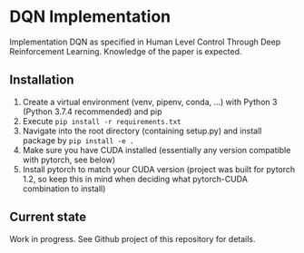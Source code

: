 # DQN Implementation
Implementation DQN as specified in Human Level Control Through Deep Reinforcement Learning. Knowledge of the paper is expected.

## Installation
1) Create a virtual environment (venv, pipenv, conda, ...) with Python 3 (Python 3.7.4 recommended) and pip
2) Execute `pip install -r requirements.txt`
3) Navigate into the root directory (containing setup.py) and install package by `pip install -e .`
4) Make sure you have CUDA installed (essentially any version compatible with pytorch, see below)
5) Install pytorch to match your CUDA version (project was built for pytorch 1.2, so keep this in mind when deciding what pytorch-CUDA combination to install)

## Current state
Work in progress. See Github project of this repository for details.
